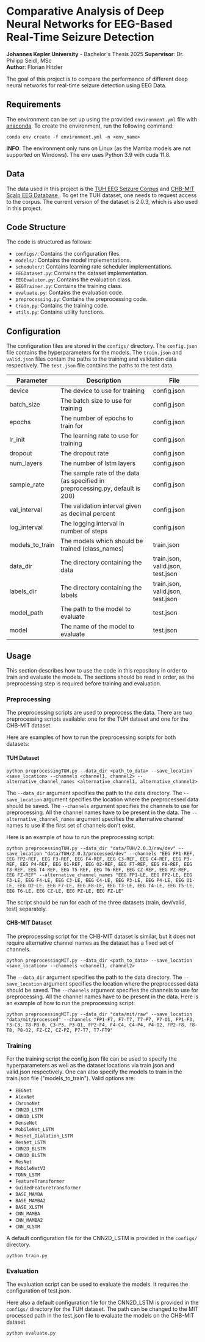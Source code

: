 Comparative Analysis of Deep Neural Networks for EEG-Based Real-Time Seizure Detection
========================================================================================
**Johannes Kepler University** - Bachelor's Thesis 2025 
**Supervisor**: Dr. Philipp Seidl, MSc \
**Author**: Florian Hitzler

The goal of this project is to compare the performance of different deep neural networks for real-time seizure detection using EEG Data.

## Requirements
The environment can be set up using the provided `environment.yml` file with [anaconda](https://www.anaconda.com/). To create the environment, run the following command:
```
conda env create -f environment.yml -n <env_name>
```

**INFO**: The environment only runs on Linux (as the Mamba models are not supported on Windows).
The env uses Python 3.9 with cuda 11.8.

## Data

The data used in this project is the [TUH EEG Seizure Corpus](https://isip.piconepress.com/projects/nedc/html/tuh_eeg/) and [CHB-MIT Scalp EEG Database
](https://physionet.org/content/chbmit/1.0.0/).
To get the TUH dataset, one needs to request access to the corpus.
The current version of the dataset is 2.0.3, which is also used in this project.
## Code Structure

The code is structured as follows:
- `configs/`: Contains the configuration files.
- `models/`: Contains the model implementations.
- `scheduler/`: Contains learning rate scheduler implementations.
- `EEGDataset.py`: Contains the dataset implementation.
- `EEGEvalutor.py`: Contains the evaluation class.
- `EEGTrainer.py`: Contains the training class.
- `evaluate.py`: Contains the evaluation code.
- `preprocessing.py`: Contains the preprocessing code.
- `train.py`: Contains the training code.
- `utils.py`: Contains utility functions.


## Configuration

The configuration files are stored in the `configs/` directory. The `config.json` file contains the hyperparameters for the models. 
The `train.json` and `valid.json` files contain the paths to the training and validation data respectively. 
The `test.json` file contains the paths to the test data.

| Parameter       | Description                                                                    | File                              |
|-----------------|--------------------------------------------------------------------------------|-----------------------------------|
| device          | The device to use for training                                                 | config.json                       |
| batch_size      | The batch size to use for training                                             | config.json                       |
| epochs          | The number of epochs to train for                                              | config.json                       |
| lr_init         | The learning rate to use for training                                          | config.json                       |
| dropout         | The dropout rate                                                               | config.json                       |
| num_layers      | The number of lstm layers                                                      | config.json                       |
| sample_rate     | The sample rate of the data (as specified in preprocessing.py, default is 200) | config.json                       |
| val_interval    | The validation interval given as decimal percent                               | config.json                       |
| log_interval    | The logging interval in number of steps                                        | config.json                       |
| models_to_train | The models which should be trained (class_names)                               | train.json                        |
| data_dir        | The directory containing the data                                              | train.json, valid.json, test.json |
| labels_dir      | The directory containing the labels                                            | train.json, valid.json, test.json |
| model_path      | The path to the model to evaluate                                              | test.json                         |
| model           | The name of the model to evaluate                                              | test.json                         |

## Usage

This section describes how to use the code in this repository in order to train and evaluate the models. 
The sections should be read in order, as the preprocessing step is required before training and evaluation.

### Preprocessing

The preprocessing scripts are used to preprocess the data. There are two preprocessing scripts available: one for the TUH dataset and one for the CHB-MIT dataset.

Here are examples of how to run the preprocessing scripts for both datasets:

#### TUH Dataset
```
python preprocessingTUH.py --data_dir <path_to_data> --save_location <save_location> --channels <channel1, channel2> --alternative_channel_names <alternative_channel1, alternative_channel2>
```

The `--data_dir` argument specifies the path to the data directory. 
The `--save_location` argument specifies the location where the preprocessed data should be saved. 
The `--channels` argument specifies the channels to use for preprocessing. All the channel names have to be present in the data.
The `--alternative_channel_names` argument specifies the alternative channel names to use if the first set of channels don't exist.

Here is an example of how to run the preprocessing script:
```
python preprocessingTUH.py --data_dir "data/TUH/2.0.3/raw/dev" --save_location "data/TUH/2.0.3/processed/dev" --channels "EEG FP1-REF, EEG FP2-REF, EEG F3-REF, EEG F4-REF, EEG C3-REF, EEG C4-REF, EEG P3-REF, EEG P4-REF, EEG O1-REF, EEG O2-REF, EEG F7-REF, EEG F8-REF, EEG T3-REF, EEG T4-REF, EEG T5-REF, EEG T6-REF, EEG CZ-REF, EEG PZ-REF, EEG FZ-REF" --alternative_channel_names "EEG FP1-LE, EEG FP2-LE, EEG F3-LE, EEG F4-LE, EEG C3-LE, EEG C4-LE, EEG P3-LE, EEG P4-LE, EEG O1-LE, EEG O2-LE, EEG F7-LE, EEG F8-LE, EEG T3-LE, EEG T4-LE, EEG T5-LE, EEG T6-LE, EEG CZ-LE, EEG PZ-LE, EEG FZ-LE"
```

The script should be run for each of the three datasets (train, dev/valid, test) separately.

#### CHB-MIT Dataset

The preprocessing script for the CHB-MIT dataset is similar, but it does not require alternative channel names as the dataset has a fixed set of channels.

```
python preprocessingMIT.py --data_dir <path_to_data> --save_location <save_location> --channels <channel1, channel2> 
```

The `--data_dir` argument specifies the path to the data directory.
The `--save_location` argument specifies the location where the preprocessed data should be saved.
The `--channels` argument specifies the channels to use for preprocessing. All the channel names have to be present in the data.
Here is an example of how to run the preprocessing script:
```
python preprocessingMIT.py --data_dir "data/mit/raw" --save_location "data/mit/processed" --channels "FP1-F7, F7-T7, T7-P7, P7-O1, FP1-F3, F3-C3, T8-P8-0, C3-P3, P3-O1, FP2-F4, F4-C4, C4-P4, P4-O2, FP2-F8, F8-T8, P8-O2, FZ-CZ, CZ-PZ, P7-T7, T7-FT9"
```



### Training

For the training script the config.json file can be used to specify the hyperparameters as well as the dataset locations via train.json and valid.json respectively.
One can also specify the models to train in the train.json file ("models_to_train").
Valid options are:
- `EEGNet`
- `AlexNet`
- `ChronoNet`
- `CNN2D_LSTM`
- `CNN1D_LSTM`
- `DenseNet`
- `MobileNet_LSTM`
- `Resnet_Dialation_LSTM`
- `ResNet_LSTM`
- `CNN2D_BLSTM`
- `CNN1D_BLSTM`
- `ResNet`
- `MobileNetV3`
- `TDNN_LSTM`
- `FeatureTransformer`
- `GuidedFeatureTransformer`
- `BASE_MAMBA`
- `BASE_MAMBA2`
- `BASE_XLSTM`
- `CNN_MAMBA`
- `CNN_MAMBA2`
- `CNN_XLSTM`

A default configuration file for the CNN2D_LSTM is provided in the `configs/` directory.

```
python train.py
```

### Evaluation

The evaluation script can be used to evaluate the models. It requires the configuration of test.json.

Here also a default configuration file for the CNN2D_LSTM is provided in the `configs/` directory for the TUH dataset.
The path can be changed to the MIT processed path in the test.json file to evaluate the models on the CHB-MIT dataset.

```
python evaluate.py
```

